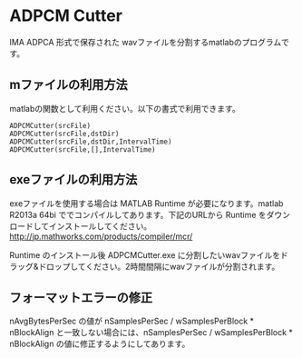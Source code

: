 # ADPCM Cutter

IMA ADPCA 形式で保存された wavファイルを分割するmatlabのプログラムです。

## mファイルの利用方法
matlabの関数として利用ください。以下の書式で利用できます。

`ADPCMCutter(srcFile)`  
`ADPCMCutter(srcFile,dstDir)`  
`ADPCMCutter(srcFile,dstDir,IntervalTime)`  
`ADPCMCutter(srcFile,[],IntervalTime)`  


## exeファイルの利用方法
exeファイルを使用する場合は MATLAB Runtime が必要になります。matlab R2013a 64bi ででコンパイルしてあります。下記のURLから Runtime をダウンロードしてインストールしてください。
http://jp.mathworks.com/products/compiler/mcr/

Runtime のインストール後 ADPCMCutter.exe に分割したいwavファイルをドラッグ&ドロップしてください。2時間間隔にwavファイルが分割されます。

## フォーマットエラーの修正
nAvgBytesPerSec の値が nSamplesPerSec / wSamplesPerBlock * nBlockAlign と一致しない場合には、nSamplesPerSec / wSamplesPerBlock * nBlockAlign の値に修正するようにしてあります。


